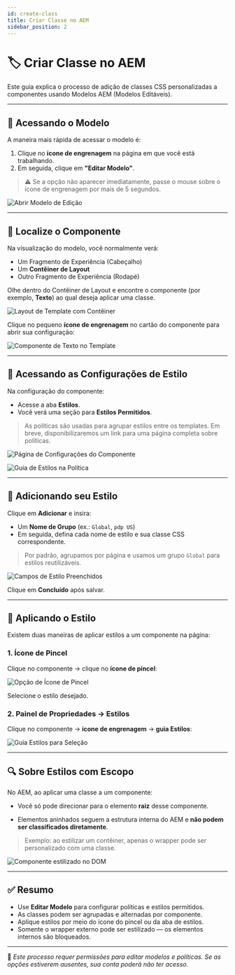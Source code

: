 ```yaml
---
id: create-class
title: Criar Classe no AEM
sidebar_position: 2
---
```


# 🏷️ Criar Classe no AEM

Este guia explica o processo de adição de classes CSS personalizadas a componentes usando Modelos AEM (Modelos Editáveis).

---

## 🚪 Acessando o Modelo

A maneira mais rápida de acessar o modelo é:

1. Clique no **ícone de engrenagem** na página em que você está trabalhando.
2. Em seguida, clique em **"Editar Modelo"**.

> ⚠️ Se a opção não aparecer imediatamente, passe o mouse sobre o ícone de engrenagem por mais de 5 segundos.

![Abrir Modelo de Edição](/img/frontend-workflow/create-class/step-01-open-edit-template.png)

---

## 🧱 Localize o Componente

Na visualização do modelo, você normalmente verá:

- Um Fragmento de Experiência (Cabeçalho)
- Um **Contêiner de Layout**
- Outro Fragmento de Experiência (Rodapé)

Olhe dentro do Contêiner de Layout e encontre o componente (por exemplo, **Texto**) ao qual deseja aplicar uma classe.

![Layout de Template com Contêiner](/img/frontend-workflow/create-class/step-02-container-list.png)

Clique no pequeno **ícone de engrenagem** no cartão do componente para abrir sua configuração:

![Componente de Texto no Template](/img/frontend-workflow/create-class/step-03-component-text.png)

---

## 🧩 Acessando as Configurações de Estilo

Na configuração do componente:

- Acesse a aba **Estilos**.
- Você verá uma seção para **Estilos Permitidos**.

> As políticas são usadas para agrupar estilos entre os templates. Em breve, disponibilizaremos um link para uma página completa sobre políticas.

![Página de Configurações do Componente](/img/frontend-workflow/create-class/step-04-component-settings.png)

![Guia de Estilos na Política](/img/frontend-workflow/create-class/step-05-policy-styles-tab.png)

---

## 🎨 Adicionando seu Estilo

Clique em **Adicionar** e insira:

- Um **Nome de Grupo** (ex.: `Global`, `pdp US`)
- Em seguida, defina cada nome de estilo e sua classe CSS correspondente.

> Por padrão, agrupamos por página e usamos um grupo `Global` para estilos reutilizáveis.

![Campos de Estilo Preenchidos](/img/frontend-workflow/create-class/step-06-filled-styles.png)

Clique em **Concluído** após salvar.

---

## 🧪 Aplicando o Estilo

Existem duas maneiras de aplicar estilos a um componente na página:

### 1. Ícone de Pincel

Clique no componente → clique no **ícone de pincel**:

![Opção de Ícone de Pincel](/img/frontend-workflow/create-class/step-08-paint-icon.png)

Selecione o estilo desejado.

### 2. Painel de Propriedades → Estilos

Clique no componente → **ícone de engrenagem** → **guia Estilos**:

![Guia Estilos para Seleção](/img/frontend-workflow/create-class/step-09-style-tab.png)

---

## 🔍 Sobre Estilos com Escopo

No AEM, ao aplicar uma classe a um componente:

- Você só pode direcionar para o elemento **raiz** desse componente.

- Elementos aninhados seguem a estrutura interna do AEM e **não podem ser classificados diretamente**.

> Exemplo: ao estilizar um contêiner, apenas o wrapper pode ser personalizado com uma classe.

![Componente estilizado no DOM](/img/frontend-workflow/create-class/step-10-inspector-view.png)

---

## ✅ Resumo

- Use **Editar Modelo** para configurar políticas e estilos permitidos.
- As classes podem ser agrupadas e alternadas por componente.
- Aplique estilos por meio do ícone do pincel ou da aba de estilos.
- Somente o wrapper externo pode ser estilizado — os elementos internos são bloqueados.

---

📌 *Este processo requer permissões para editar modelos e políticas. Se as opções estiverem ausentes, sua conta poderá não ter acesso.*